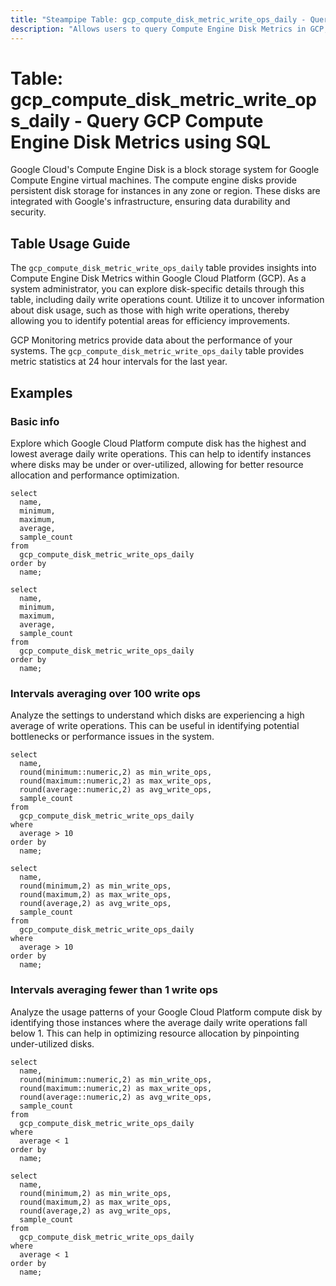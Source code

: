 ```yaml
---
title: "Steampipe Table: gcp_compute_disk_metric_write_ops_daily - Query GCP Compute Engine Disk Metrics using SQL"
description: "Allows users to query Compute Engine Disk Metrics in GCP, specifically the daily write operations count, providing insights into disk usage and potential efficiency improvements."
---
```


# Table: gcp_compute_disk_metric_write_ops_daily - Query GCP Compute Engine Disk Metrics using SQL

Google Cloud's Compute Engine Disk is a block storage system for Google Compute Engine virtual machines. The compute engine disks provide persistent disk storage for instances in any zone or region. These disks are integrated with Google's infrastructure, ensuring data durability and security.

## Table Usage Guide

The `gcp_compute_disk_metric_write_ops_daily` table provides insights into Compute Engine Disk Metrics within Google Cloud Platform (GCP). As a system administrator, you can explore disk-specific details through this table, including daily write operations count. Utilize it to uncover information about disk usage, such as those with high write operations, thereby allowing you to identify potential areas for efficiency improvements.

GCP Monitoring metrics provide data about the performance of your systems. The `gcp_compute_disk_metric_write_ops_daily` table provides metric statistics at 24 hour intervals for the last year.

## Examples

### Basic info
Explore which Google Cloud Platform compute disk has the highest and lowest average daily write operations. This can help to identify instances where disks may be under or over-utilized, allowing for better resource allocation and performance optimization.

```sql+postgres
select
  name,
  minimum,
  maximum,
  average,
  sample_count
from
  gcp_compute_disk_metric_write_ops_daily
order by
  name;
```

```sql+sqlite
select
  name,
  minimum,
  maximum,
  average,
  sample_count
from
  gcp_compute_disk_metric_write_ops_daily
order by
  name;
```

### Intervals averaging over 100 write ops
Analyze the settings to understand which disks are experiencing a high average of write operations. This can be useful in identifying potential bottlenecks or performance issues in the system.

```sql+postgres
select
  name,
  round(minimum::numeric,2) as min_write_ops,
  round(maximum::numeric,2) as max_write_ops,
  round(average::numeric,2) as avg_write_ops,
  sample_count
from
  gcp_compute_disk_metric_write_ops_daily
where
  average > 10
order by
  name;
```

```sql+sqlite
select
  name,
  round(minimum,2) as min_write_ops,
  round(maximum,2) as max_write_ops,
  round(average,2) as avg_write_ops,
  sample_count
from
  gcp_compute_disk_metric_write_ops_daily
where
  average > 10
order by
  name;
```

### Intervals averaging fewer than 1 write ops
Analyze the usage patterns of your Google Cloud Platform compute disk by identifying those instances where the average daily write operations fall below 1. This can help in optimizing resource allocation by pinpointing under-utilized disks.

```sql+postgres
select
  name,
  round(minimum::numeric,2) as min_write_ops,
  round(maximum::numeric,2) as max_write_ops,
  round(average::numeric,2) as avg_write_ops,
  sample_count
from
  gcp_compute_disk_metric_write_ops_daily
where
  average < 1
order by
  name;
```

```sql+sqlite
select
  name,
  round(minimum,2) as min_write_ops,
  round(maximum,2) as max_write_ops,
  round(average,2) as avg_write_ops,
  sample_count
from
  gcp_compute_disk_metric_write_ops_daily
where
  average < 1
order by
  name;
```